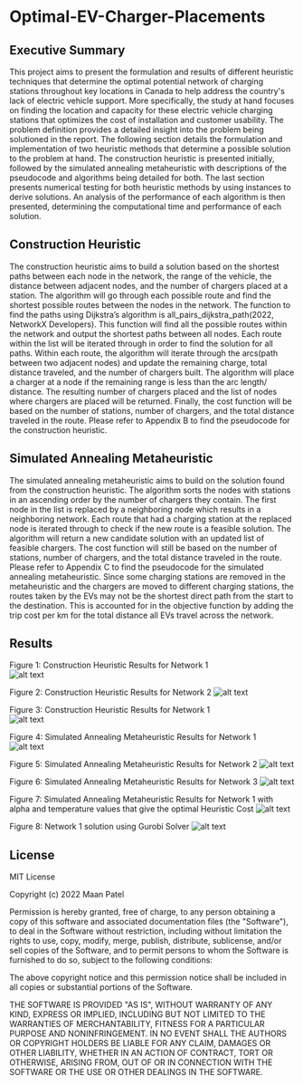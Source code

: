 # Optimal-EV-Charger-Placements

## Executive Summary 

This project aims to present the formulation and results of different heuristic techniques that determine the optimal potential network of charging stations throughout key locations in Canada to help address the country's lack of electric vehicle support. More specifically, the study at hand focuses on finding the location and capacity for these electric vehicle charging stations that optimizes the cost of installation and customer usability. The problem definition provides a detailed insight into the problem being solutioned in the report. The following section details the formulation and implementation of two heuristic methods that determine a possible solution to the problem at hand. The construction heuristic is presented initially, followed by the simulated annealing metaheuristic with descriptions of the pseudocode and algorithms being detailed for both. The last section presents numerical testing for both heuristic methods by using instances to derive solutions. An analysis of the performance of each algorithm is then presented, determining the computational time and performance of each solution. 

## Construction Heuristic 

The construction heuristic aims to build a solution based on the shortest paths between each node in the network, the range of the vehicle, the distance between adjacent nodes, and the number of chargers placed at a station. The algorithm will go through each possible route and find the shortest possible routes between the nodes in the network. The function to find the paths using Dijkstra’s algorithm is all_pairs_dijkstra_path(2022, NetworkX Developers). This function will find all the possible routes within the network and output the shortest paths between all nodes. Each route within the list will be iterated through in order to find the solution for all paths. Within each route, the algorithm will iterate through the arcs(path between two adjacent nodes) and update the remaining charge, total distance traveled, and the number of chargers built. The algorithm will place a charger at a node if the remaining range is less than the arc length/ distance. The resulting number of chargers placed and the list of nodes where chargers are placed will be returned. Finally, the cost function will be based on the number of stations, number of chargers, and the total distance traveled in the route. Please refer to Appendix B to find the pseudocode for the construction heuristic. 

## Simulated Annealing Metaheuristic

The simulated annealing metaheuristic aims to build on the solution found from the construction heuristic. The algorithm sorts the nodes with stations in an ascending order by the number of chargers they contain. The first node in the list is replaced by a neighboring node which results in a neighboring network. Each route that had a charging station at the replaced node is iterated through to check if the new route is a feasible solution. The algorithm will return a new candidate solution with an updated list of feasible chargers. The cost function will still be based on the number of stations, number of chargers, and the total distance traveled in the route. Please refer to Appendix C to find the pseudocode for the simulated annealing metaheuristic. 
Since some charging stations are removed in the metaheuristic and the chargers are moved to different charging stations, the routes taken by the EVs may not be the shortest direct path from the start to the destination. This is accounted for in the objective function by adding the trip cost per km for the total distance all EVs travel across the network.

## Results

Figure 1: Construction Heuristic Results for Network 1  
![alt text](https://imgur.com/xTsC876)

Figure 2: Construction Heuristic Results for Network 2
![alt text](https://imgur.com/nzMtJa4)

Figure 3: Construction Heuristic Results for Network 1  
![alt text](https://imgur.com/Ga5HA0j)

Figure 4: Simulated Annealing  Metaheuristic Results for Network 1    	
![alt text](https://imgur.com/8TeYGeb)

Figure 5: Simulated Annealing  Metaheuristic Results for Network 2 
![alt text](https://imgur.com/JcFRJNw)

Figure 6: Simulated Annealing  Metaheuristic Results for Network 3 
![alt text](https://imgur.com/ad9EgjD)

Figure 7: Simulated Annealing Metaheuristic Results for Network 1 with alpha and temperature values that give the optimal Heuristic Cost
![alt text](https://imgur.com/m1BvFR3)

Figure 8: Network 1 solution using Gurobi Solver
![alt text](https://imgur.com/tl0Jtij)


## License

MIT License

Copyright (c) 2022 Maan Patel

Permission is hereby granted, free of charge, to any person obtaining a copy
of this software and associated documentation files (the "Software"), to deal
in the Software without restriction, including without limitation the rights
to use, copy, modify, merge, publish, distribute, sublicense, and/or sell
copies of the Software, and to permit persons to whom the Software is
furnished to do so, subject to the following conditions:

The above copyright notice and this permission notice shall be included in all
copies or substantial portions of the Software.

THE SOFTWARE IS PROVIDED "AS IS", WITHOUT WARRANTY OF ANY KIND, EXPRESS OR
IMPLIED, INCLUDING BUT NOT LIMITED TO THE WARRANTIES OF MERCHANTABILITY,
FITNESS FOR A PARTICULAR PURPOSE AND NONINFRINGEMENT. IN NO EVENT SHALL THE
AUTHORS OR COPYRIGHT HOLDERS BE LIABLE FOR ANY CLAIM, DAMAGES OR OTHER
LIABILITY, WHETHER IN AN ACTION OF CONTRACT, TORT OR OTHERWISE, ARISING FROM,
OUT OF OR IN CONNECTION WITH THE SOFTWARE OR THE USE OR OTHER DEALINGS IN THE
SOFTWARE.
